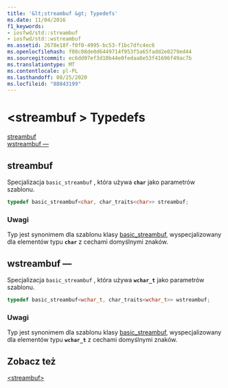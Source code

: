```yaml
---
title: '&lt;streambuf &gt; Typedefs'
ms.date: 11/04/2016
f1_keywords:
- iosfwd/std::streambuf
- iosfwd/std::wstreambuf
ms.assetid: 2678e18f-f0f0-4995-bc53-f1bc7dfc4ec6
ms.openlocfilehash: f08c08de0d6449714f953f5a65fadd2e0279ed44
ms.sourcegitcommit: ec6dd97ef3d10b44e0fedaa8e53f41696f49ac7b
ms.translationtype: MT
ms.contentlocale: pl-PL
ms.lasthandoff: 08/25/2020
ms.locfileid: "88843199"
---
```

# <a name="ltstreambufgt-typedefs"></a>&lt;streambuf &gt; Typedefs

[streambuf](#streambuf)\
[wstreambuf —](#wstreambuf)

## <a name="streambuf"></a><a name="streambuf"></a> streambuf

Specjalizacja `basic_streambuf` , która używa **`char`** jako parametrów szablonu.

```cpp
typedef basic_streambuf<char, char_traits<char>> streambuf;
```

### <a name="remarks"></a>Uwagi

Typ jest synonimem dla szablonu klasy [basic_streambuf](../standard-library/basic-streambuf-class.md), wyspecjalizowany dla elementów typu **`char`** z cechami domyślnymi znaków.

## <a name="wstreambuf"></a><a name="wstreambuf"></a> wstreambuf —

Specjalizacja `basic_streambuf` , która używa **`wchar_t`** jako parametrów szablonu.

```cpp
typedef basic_streambuf<wchar_t, char_traits<wchar_t>> wstreambuf;
```

### <a name="remarks"></a>Uwagi

Typ jest synonimem dla szablonu klasy [basic_streambuf](../standard-library/basic-streambuf-class.md), wyspecjalizowany dla elementów typu **`wchar_t`** z cechami domyślnymi znaków.

## <a name="see-also"></a>Zobacz też

[\<streambuf>](../standard-library/streambuf.md)
